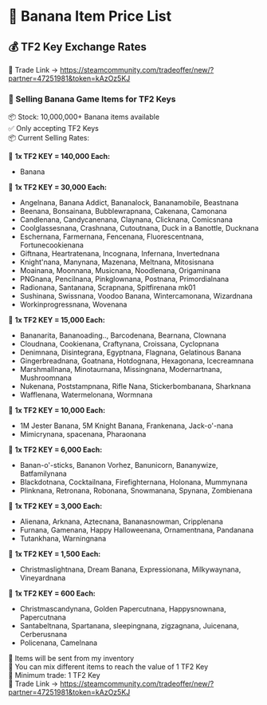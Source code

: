 # 🎯 Banana Item Price List  
## 💰 TF2 Key Exchange Rates

🔗 Trade Link → https://steamcommunity.com/tradeoffer/new/?partner=47251981&token=kAzOz5KJ

### 🎯 Selling Banana Game Items for TF2 Keys  
📦 Stock: 10,000,000+ Banana items available  
✅ Only accepting TF2 Keys  
📦 Current Selling Rates:

🔸 **1x TF2 KEY = 140,000 Each:**  
- Banana

🔸 **1x TF2 KEY = 30,000 Each:**  
- Angelnana, Banana Addict, Bananalock, Bananamobile, Beastnana  
- Beenana, Bonsainana, Bubblewrapnana, Cakenana, Camonana  
- Candlenana, Candycanenana, Claynana, Clicknana, Comicsnana  
- Coolglassesnana, Crashnana, Cutoutnana, Duck in a Banottle, Ducknana  
- Eschernana, Farmernana, Fencenana, Fluorescentnana, Fortunecookienana  
- Giftnana, Heartratenana, Incognana, Infernana, Invertednana  
- Knight'nana, Manynana, Mazenana, Meltnana, Mitosisnana  
- Moainana, Moonnana, Musicnana, Noodlenana, Origaminana  
- PNGnana, Pencilnana, Pinkglownana, Postnana, Primordialnana  
- Radionana, Santanana, Scrapnana, Spitfirenana mk01  
- Sushinana, Swissnana, Voodoo Banana, Wintercamonana, Wizardnana  
- Workinprogressnana, Wovenana

🔸 **1x TF2 KEY = 15,000 Each:**  
- Bananarita, Bananoading.., Barcodenana, Bearnana, Clownana
- Cloudnana, Cookienana, Craftynana, Croissana, Cyclopnana
- Denimnana, Disintegrana, Egyptnana, Flagnana, Gelatinous Banana
- Gingerbreadnana, Goatnana, Hotdognana, Hexagonana, Icecreamnana
- Marshmallnana, Minotaurnana, Missingnana, Modernartnana, Mushroomnana 
- Nukenana, Poststampnana, Rifle Nana, Stickerbombanana, Sharknana
- Wafflenana, Watermelonana, Wormnana

🔸 **1x TF2 KEY = 10,000 Each:**  
- 1M Jester Banana, 5M Knight Banana, Frankenana, Jack-o'-nana  
- Mimicrynana, spacenana, Pharaonana

🔸 **1x TF2 KEY = 6,000 Each:**  
- Banan-o'-sticks, Bananon Vorhez, Banunicorn, Bananywize, Batfamilynana  
- Blackdotnana, Cocktailnana, Firefighternana, Holonana, Mummynana  
- Plinknana, Retronana, Robonana, Snowmanana, Spynana, Zombienana

🔸 **1x TF2 KEY = 3,000 Each:**  
- Alienana, Arknana, Aztecnana, Bananasnowman, Cripplenana  
- Furnana, Gamenana, Happy Halloweenana, Ornamentnana, Pandanana  
- Tutankhana, Warningnana

🔸 **1x TF2 KEY = 1,500 Each:**  
- Christmaslightnana, Dream Banana, Expressionana, Milkywaynana, Vineyardnana

🔸 **1x TF2 KEY = 600 Each:**  
- Christmascandynana, Golden Papercutnana, Happysnownana, Papercutnana  
- Santabeltnana, Spartanana, sleepingnana, zigzagnana, Juicenana, Cerberusnana
- Policenana, Camelnana

💼 Items will be sent from my inventory  
📌 You can mix different items to reach the value of 1 TF2 Key  
📌 Minimum trade: 1 TF2 Key  
🔗 Trade Link → https://steamcommunity.com/tradeoffer/new/?partner=47251981&token=kAzOz5KJ
